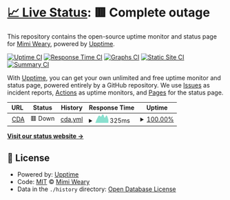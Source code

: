 # [📈 Live Status](https://mimiweary.github.io/copper-uptime): <!--live status--> **🟥 Complete outage**

This repository contains the open-source uptime monitor and status page for [Mimi Weary](https://mimiweary.github.io/copper-uptime), powered by [Upptime](https://github.com/upptime/upptime).

[![Uptime CI](https://github.com/mimiweary/copper-uptime/workflows/Uptime%20CI/badge.svg)](https://github.com/mimiweary/copper-uptime/actions?query=workflow%3A%22Uptime+CI%22)
[![Response Time CI](https://github.com/mimiweary/copper-uptime/workflows/Response%20Time%20CI/badge.svg)](https://github.com/mimiweary/copper-uptime/actions?query=workflow%3A%22Response+Time+CI%22)
[![Graphs CI](https://github.com/mimiweary/copper-uptime/workflows/Graphs%20CI/badge.svg)](https://github.com/mimiweary/copper-uptime/actions?query=workflow%3A%22Graphs+CI%22)
[![Static Site CI](https://github.com/mimiweary/copper-uptime/workflows/Static%20Site%20CI/badge.svg)](https://github.com/mimiweary/copper-uptime/actions?query=workflow%3A%22Static+Site+CI%22)
[![Summary CI](https://github.com/mimiweary/copper-uptime/workflows/Summary%20CI/badge.svg)](https://github.com/mimiweary/copper-uptime/actions?query=workflow%3A%22Summary+CI%22)

With [Upptime](https://upptime.js.org), you can get your own unlimited and free uptime monitor and status page, powered entirely by a GitHub repository. We use [Issues](https://github.com/mimiweary/copper-uptime/issues) as incident reports, [Actions](https://github.com/mimiweary/copper-uptime/actions) as uptime monitors, and [Pages](https://mimiweary.github.io/copper-uptime) for the status page.

<!--start: status pages-->
<!-- This summary is generated by Upptime (https://github.com/upptime/upptime) -->
<!-- Do not edit this manually, your changes will be overwritten -->
<!-- prettier-ignore -->
| URL | Status | History | Response Time | Uptime |
| --- | ------ | ------- | ------------- | ------ |
| <img alt="" src="https://icons.duckduckgo.com/ip3/copper.org.ico" height="13"> [CDA](https://copper.org/) | 🟥 Down | [cda.yml](https://github.com/mimiweary/copper-uptime/commits/HEAD/history/cda.yml) | <details><summary><img alt="Response time graph" src="./graphs/cda/response-time-week.png" height="20"> 325ms</summary><br><a href="https://mimiweary.github.io/copper-uptime/history/cda"><img alt="Response time 782" src="https://img.shields.io/endpoint?url=https%3A%2F%2Fraw.githubusercontent.com%2Fmimiweary%2Fcopper-uptime%2FHEAD%2Fapi%2Fcda%2Fresponse-time.json"></a><br><a href="https://mimiweary.github.io/copper-uptime/history/cda"><img alt="24-hour response time 189" src="https://img.shields.io/endpoint?url=https%3A%2F%2Fraw.githubusercontent.com%2Fmimiweary%2Fcopper-uptime%2FHEAD%2Fapi%2Fcda%2Fresponse-time-day.json"></a><br><a href="https://mimiweary.github.io/copper-uptime/history/cda"><img alt="7-day response time 325" src="https://img.shields.io/endpoint?url=https%3A%2F%2Fraw.githubusercontent.com%2Fmimiweary%2Fcopper-uptime%2FHEAD%2Fapi%2Fcda%2Fresponse-time-week.json"></a><br><a href="https://mimiweary.github.io/copper-uptime/history/cda"><img alt="30-day response time 782" src="https://img.shields.io/endpoint?url=https%3A%2F%2Fraw.githubusercontent.com%2Fmimiweary%2Fcopper-uptime%2FHEAD%2Fapi%2Fcda%2Fresponse-time-month.json"></a><br><a href="https://mimiweary.github.io/copper-uptime/history/cda"><img alt="1-year response time 782" src="https://img.shields.io/endpoint?url=https%3A%2F%2Fraw.githubusercontent.com%2Fmimiweary%2Fcopper-uptime%2FHEAD%2Fapi%2Fcda%2Fresponse-time-year.json"></a></details> | <details><summary><a href="https://mimiweary.github.io/copper-uptime/history/cda">100.00%</a></summary><a href="https://mimiweary.github.io/copper-uptime/history/cda"><img alt="All-time uptime 99.59%" src="https://img.shields.io/endpoint?url=https%3A%2F%2Fraw.githubusercontent.com%2Fmimiweary%2Fcopper-uptime%2FHEAD%2Fapi%2Fcda%2Fuptime.json"></a><br><a href="https://mimiweary.github.io/copper-uptime/history/cda"><img alt="24-hour uptime 99.99%" src="https://img.shields.io/endpoint?url=https%3A%2F%2Fraw.githubusercontent.com%2Fmimiweary%2Fcopper-uptime%2FHEAD%2Fapi%2Fcda%2Fuptime-day.json"></a><br><a href="https://mimiweary.github.io/copper-uptime/history/cda"><img alt="7-day uptime 100.00%" src="https://img.shields.io/endpoint?url=https%3A%2F%2Fraw.githubusercontent.com%2Fmimiweary%2Fcopper-uptime%2FHEAD%2Fapi%2Fcda%2Fuptime-week.json"></a><br><a href="https://mimiweary.github.io/copper-uptime/history/cda"><img alt="30-day uptime 99.59%" src="https://img.shields.io/endpoint?url=https%3A%2F%2Fraw.githubusercontent.com%2Fmimiweary%2Fcopper-uptime%2FHEAD%2Fapi%2Fcda%2Fuptime-month.json"></a><br><a href="https://mimiweary.github.io/copper-uptime/history/cda"><img alt="1-year uptime 99.59%" src="https://img.shields.io/endpoint?url=https%3A%2F%2Fraw.githubusercontent.com%2Fmimiweary%2Fcopper-uptime%2FHEAD%2Fapi%2Fcda%2Fuptime-year.json"></a></details>

<!--end: status pages-->

[**Visit our status website →**](https://mimiweary.github.io/copper-uptime)

## 📄 License

- Powered by: [Upptime](https://github.com/upptime/upptime)
- Code: [MIT](./LICENSE) © [Mimi Weary](https://mimiweary.github.io/copper-uptime)
- Data in the `./history` directory: [Open Database License](https://opendatacommons.org/licenses/odbl/1-0/)
